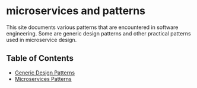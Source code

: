 # microservices and patterns
This site documents various patterns that are encountered in software engineering.  Some are generic design patterns and other practical patterns used in microservice design.

## Table of Contents
- [Generic Design Patterns](/docs/design-patterns)
- [Microservices Patterns](https://github.com/okrazc/microservices/wiki)

